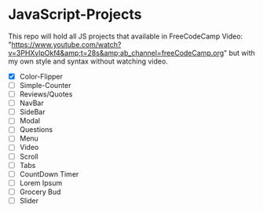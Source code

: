 # JavaScript-Projects

This repo will hold all JS projects that available in FreeCodeCamp Video:
"https://www.youtube.com/watch?v=3PHXvlpOkf4&amp;t=28s&amp;ab_channel=freeCodeCamp.org"
but with my own style and syntax without watching video.

- [x] Color-Flipper
- [ ] Simple-Counter
- [ ] Reviews/Quotes
- [ ] NavBar
- [ ] SideBar
- [ ] Modal
- [ ] Questions
- [ ] Menu
- [ ] Video
- [ ] Scroll
- [ ] Tabs
- [ ] CountDown Timer
- [ ] Lorem Ipsum
- [ ] Grocery Bud
- [ ] Slider
